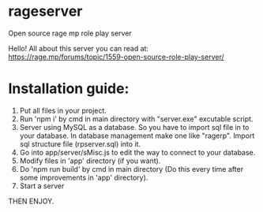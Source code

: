 # rageserver
Open source rage mp role play server

Hello!
All about this server you can read at:
https://rage.mp/forums/topic/1559-open-source-role-play-server/




# Installation guide:
1. Put all files in your project.
2. Run 'npm i' by cmd in main directory with "server.exe" excutable script.
3. Server using MySQL as a database. So you have to import sql file in to your database. In database management make one like "ragerp".
   Import sql structure file (rpserver.sql) into it.
4. Go into app/server/sMisc.js to edit the way to connect to your database.
5. Modify files in 'app' directory (if you want).
6. Do 'npm run build' by cmd in main directory (Do this every time after some improvements in 'app' directory).
7. Start a server

THEN ENJOY.
